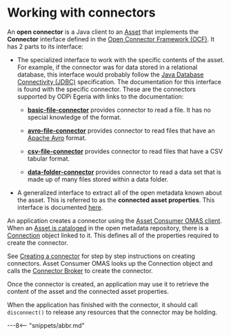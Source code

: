 <!-- SPDX-License-Identifier: CC-BY-4.0 -->
<!-- Copyright Contributors to the ODPi Egeria project 2019. -->

# Working with connectors

An **open connector** is a Java client to an [Asset](../../../docs/concepts/assets) that implements the **Connector** interface
defined in the [Open Connector Framework (OCF)](../../../../frameworks/open-connector-framework).
It has 2 parts to its interface:

* The specialized interface to work with the specific contents of the asset.  For example, if the connector
  was for data stored in a relational database, this interface would probably follow the 
  [Java Database Connectivity (JDBC)](https://en.wikipedia.org/wiki/Java_Database_Connectivity) specification.
  The documentation for this interface is found with the specific connector.  These are the connectors
  supported by ODPi Egeria with links to the documentation:
   
    * **[basic-file-connector](../../../../adapters/open-connectors/data-store-connectors/file-connectors/basic-file-connector)** provides connector to read a file.
      It has no special knowledge of the format.

    * **[avro-file-connector](../../../../adapters/open-connectors/data-store-connectors/file-connectors/avro-file-connector)** provides connector to read files
      that have an [Apache Avro](https://avro.apache.org/) format.

    * **[csv-file-connector](../../../../adapters/open-connectors/data-store-connectors/file-connectors/csv-file-connector)** provides connector to read files
      that have a CSV tabular format.

    * **[data-folder-connector](../../../../adapters/open-connectors/data-store-connectors/file-connectors/data-folder-connector)** provides connector to read a data set that is made up of many files
      stored within a data folder.

* A generalized interface to extract all of the open metadata known about the asset.  This is referred to
  as the **connected asset properties**.  This interface is documented [here](retrieving-asset-properties.md).
  
An application creates a connector using the [Asset Consumer OMAS client](creating-a-connector.md).
When an [Asset is cataloged](../../../../../open-metadata-publication/website/cataloging-assets) in the open metadata repository,
there is a [Connection](../../../../frameworks/open-connector-framework/docs/concepts/connection.md) object
linked to it.  This defines all of the properties required to create the connector.

See [Creating a connector](creating-a-connector.md) for step by step instructions on creating connectors.
Asset Consumer OMAS looks up the Connection object and calls the [Connector Broker](../../../../frameworks/open-connector-framework/docs/concepts/connector-broker.md)
to create the connector.

Once the connector is created, an application may use it to retrieve the content of the asset and the connected
asset properties.

When the application has finished with the connector, it should call `disconnect()` to release any resources
that the connector may be holding.

---8<-- "snippets/abbr.md"

